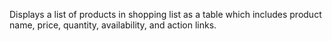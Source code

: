 Displays a list of products in shopping list as a table which includes product name, price, quantity, availability, and action links.
